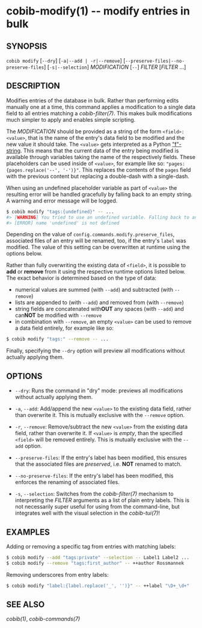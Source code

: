 cobib-modify(1) -- modify entries in bulk
=========================================

## SYNOPSIS

`cobib modify` [`--dry`] [`-a|--add | -r|--remove`] [`--preserve-files|--no-preserve-files`] [`-s|--selection`] _MODIFICATION_ [`--`] _FILTER_ [_FILTER_ ...]

## DESCRIPTION

Modifies entries of the database in bulk.
Rather than performing edits manually one at a time, this command applies a modification to a single data field to all entries matching a _cobib-filter(7)_.
This makes bulk modifications much simpler to apply and enables simple scripting.

The _MODIFICATION_ should be provided as a string of the form `<field>:<value>`, that is the name of the entry's data field to be modified and the new value it should take.
The `<value>` gets interpreted as a Python ["f"-string](https://docs.python.org/3/reference/lexical_analysis.html#formatted-string-literals).
This means that the current data of the entry being modified is available through variables taking the name of the respectively fields.
These placeholders can be used inside of `<value>`, for example like so: `"pages:{pages.replace('--', '-')}"`.
This replaces the contents of the `pages` field with the previous content but replacing a double-dash with a single-dash.

When using an undefined placeholder variable as part of `<value>` the resulting error will be handled gracefully by falling back to an empty string.
A warning and error message will be logged.
```bash
$ cobib modify "tags:{undefined}" -- ...
#> [WARNING] You tried to use an undefined variable. Falling back to an empty string.
#> [ERROR] name 'undefined' is not defined
```

Depending on the value of `config.commands.modify.preserve_files`, associated files of an entry will be renamed, too, if the entry's `label` was modified.
The value of this setting can be overwritten at runtime using the options below.

Rather than fully overwriting the existing data of `<field>`, it is possible to **add** or **remove** from it using the respective runtime options listed below.
The exact behavior is determined based on the type of data:
- numerical values are summed (with `--add`) and subtracted (with `--remove`)
- lists are appended to (with `--add`) and removed from (with `--remove`)
- string fields are concatenated with**OUT** any spaces (with `--add`) and can**NOT** be modified with `--remove`
- in combination with `--remove`, an empty `<value>` can be used to remove a data field entirely, for example like so:

```bash
$ cobib modify "tags:" --remove -- ...
```

Finally, specifying the `--dry` option will preview all modifications without actually applying them.

## OPTIONS

  * `--dry`:
    Runs the command in "dry" mode: previews all modifications without actually applying them.

  * `-a`, `--add`:
    Add/append the new `<value>` to the existing data field, rather than overwrite it.
    This is mutually exclusive with the `--remove` option.

  * `-r`, `--remove`:
    Remove/subtract the new `<value>` from the existing data field, rather than overwrite it.
    If `<value>` is _empty_, than the specified `<field>` will be removed entirely.
    This is mutually exclusive with the `--add` option.

  * `--preserve-files`:
    If the entry's label has been modified, this ensures that the associated files are _preserved_, i.e. **NOT** renamed to match.

  * `--no-preserve-files`:
    If the entry's label has been modified, this enforces the renaming of associated files.

  * `-s`, `--selection`:
    Switches from the _cobib-filter(7)_ mechanism to interpreting the _FILTER_ arguments as a list of plain entry labels.
    This is not necessarily super useful for using from the command-line, but integrates well with the visual selection in the _cobib-tui(7)_!

## EXAMPLES

Adding or removing a specific tag from entries with matching labels:
```bash
$ cobib modify --add "tags:private" --selection -- Label1 Label2 ...
$ cobib modify --remove "tags:first_author" -- ++author Rossmannek
```

Removing underscores from entry labels:
```bash
$ cobib modify "label:{label.replace('_', '')}" -- ++label "\D+_\d+"
```

## SEE ALSO

_cobib(1)_, _cobib-commands(7)_

[//]: # ( vim: set ft=markdown tw=0: )
